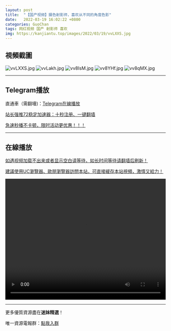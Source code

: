 ```yaml
---
layout: post
title:  "【国产视频】摄色射影师，喜欢从不同的角度色影"
date:   2022-03-19 16:02:22 +0800
categories: GuoChan
tags: 网红视频 国产 射影师 喜欢
img: https://kanjiantu.top/images/2022/03/19/vvLXXS.jpg
---
```



## 視頻截圖

![vvLXXS.jpg](https://kanjiantu.top/images/2022/03/19/vvLXXS.jpg)
![vvLakh.jpg](https://kanjiantu.top/images/2022/03/19/vvLakh.jpg)
![vv8IsM.jpg](https://kanjiantu.top/images/2022/03/19/vv8IsM.jpg)
![vv8YHf.jpg](https://kanjiantu.top/images/2022/03/19/vv8YHf.jpg)
![vv8qMX.jpg](https://kanjiantu.top/images/2022/03/19/vv8qMX.jpg)

* * *
## Telegram播放

直通車（需翻墻)：[Telegram在線播放](https://t.me/mimeijingxuan/246)

<u>站长强推72稳定加速器：[十秒注册、一键翻墙](https://www.mimei.blog/skip/vpn.html) </u>


<u>急速秒播不卡顿，限时活动更优惠！！！</u>
* * *
## 在線播放
<u>如遇视频加载不出来或者显示空白请等待，如长时间等待请翻墙后刷新！</u>

<u>建議使用UC瀏覽器、歐朋瀏覽器訪問本站，可直接緩存本站視頻，激情又給力！</u>
<center><video src="https://cdn.publer.io/uploads/videos/6247de53db279732fb55c478/63011283133f5b9b83343532777f9103.mp4" width="100%" height="380px" controls="controls"></video></center>

* * *
更多優質資源盡在**迷妹精選**！

唯一資源電報群：[點我入群](https://t.me/mimeijingxuan)


